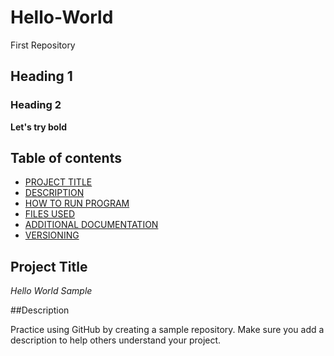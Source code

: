 # Hello-World
First Repository
## Heading 1
### Heading 2
**Let's try bold**

## Table of contents

- [PROJECT TITLE](#Project-Title)
- [DESCRIPTION](#Description)
- [HOW TO RUN PROGRAM](#How-to-run-program)
- [FILES USED](#files-used)
- [ADDITIONAL DOCUMENTATION](#additional-documentation)
- [VERSIONING](#versioning)

## Project Title

*Hello World Sample*

##Description

Practice using GitHub by creating a sample repository. Make sure you add a description to help others understand your project.

